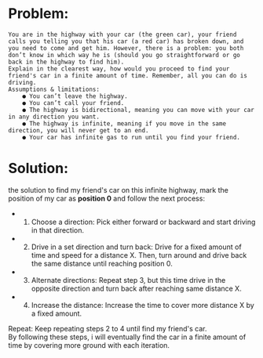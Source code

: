 # Problem: 
    You are in the highway with your car (the green car), your friend calls you telling you that his car (a red car) has broken down, and you need to come and get him. However, there is a problem: you both don’t know in which way he is (should you go straightforward or go back in the highway to find him).
    Explain in the clearest way, how would you proceed to find your friend's car in a finite amount of time. Remember, all you can do is driving.
    Assumptions & limitations:
        ● You can’t leave the highway.
        ● You can’t call your friend.
        ● The highway is bidirectional, meaning you can move with your car in any direction you want.
        ● The highway is infinite, meaning if you move in the same direction, you will never get to an end.
        ● Your car has infinite gas to run until you find your friend.

# Solution:
  
the solution to find my friend's car on this infinite highway, mark the position of my car as **position 0** and follow the next process:<br>

 - 1. Choose a direction: Pick either forward or backward and start driving in that direction.
 - 2. Drive in a set direction and turn back: Drive for a fixed amount of time and speed for a distance X. Then, turn around and drive back the same distance until reaching position 0.
 - 3. Alternate directions: Repeat step 3, but this time drive in the opposite direction and turn back after reaching same distance X.
 - 4. Increase the distance: Increase the time to cover more distance X by a fixed amount.

Repeat: Keep repeating steps 2 to 4 until find my friend's car.<br>
By following these steps, i will eventually find the car in a finite amount of time by covering more ground with each iteration.
